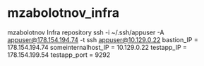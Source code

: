 # mzabolotnov_infra
mzabolotnov Infra repository
ssh -i ~/.ssh/appuser -A appuser@178.154.194.74 -t ssh appuser@10.129.0.22
bastion_IP = 178.154.194.74
someinternalhost_IP = 10.129.0.22
testapp_IP = 178.154.199.54
testapp_port = 9292
